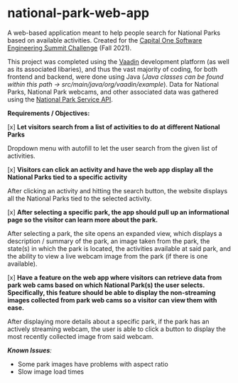 # national-park-web-app
A web-based application meant to help people search for National Parks based on available activities. Created for the [Capital One Software Engineering Summit Challenge](https://www.mindsumo.com/contests/capital-one-engineering-summit-national-parks) (Fall 2021). 

This project was completed using the [Vaadin](https://vaadin.com/) development platform (as well as its associated libaries), and thus the vast majority of coding, for both frontend and backend, were done using Java (*Java classes can be found within this path -> src/main/java/org/vaadin/example*). Data for National Parks, National Park webcams, and other associated data was gathered using the [National Park Service API](https://www.nps.gov/subjects/developer/api-documentation.htm#/).


**Requirements / Objectives:**

[x] **Let visitors search from a list of activities to do at different National Parks**

Dropdown menu with autofill to let the user search from the given list of activities.



[x] **Visitors can click an activity and have the web app display all the National Parks tied to a specific activity**

After clicking an activity and hitting the search button, the website displays all the National Parks tied to the selected activity.




[x] **After selecting a specific park, the app should pull up an informational page so the visitor can learn more about the park.**

After selecting a park, the site opens an expanded view, which displays a description / summary of the park, an image taken from the park, the state(s) in which the park is located, the activities available at said park, and the ability to view a live webcam image from the park (if there is one available).



[x] **Have a feature on the web app where visitors can retrieve data from park web cams based on which National Park(s) the user selects. Specifically, this feature should be able to display the non-streaming images collected from park web cams so a visitor can view them with ease.**

After displaying more details about a specific park, if the park has an actively streaming webcam, the user is able to click a button to display the most recently collected image from said webcam. 




_**Known Issues**:_
- Some park images have problems with aspect ratio
- Slow image load times
